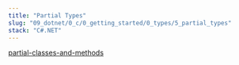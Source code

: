 ```yaml
---
title: "Partial Types"
slug: "09_dotnet/0_c/0_getting_started/0_types/5_partial_types"
stack: "C#.NET"
---
```


[partial-classes-and-methods](https://learn.microsoft.com/en-us/09_dotnet/csharp/programming-guide/classes-and-structs/partial-classes-and-methods)
